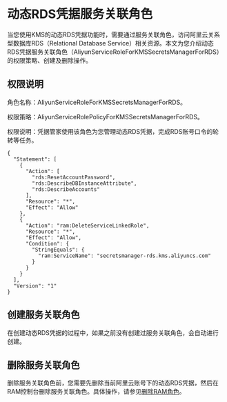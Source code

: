 # 动态RDS凭据服务关联角色

当您使用KMS的动态RDS凭据功能时，需要通过服务关联角色，访问阿里云关系型数据库RDS（Relational Database Service）相关资源。本文为您介绍动态RDS凭据服务关联角色（AliyunServiceRoleForKMSSecretsManagerForRDS）的权限策略、创建及删除操作。

## 权限说明

角色名称：AliyunServiceRoleForKMSSecretsManagerForRDS。

权限策略：AliyunServiceRolePolicyForKMSSecretsManagerForRDS。

权限说明：凭据管家使用该角色为您管理动态RDS凭据，完成RDS账号口令的轮转等任务。

```
{
  "Statement": [
    {
      "Action": [
        "rds:ResetAccountPassword",
        "rds:DescribeDBInstanceAttribute",
        "rds:DescribeAccounts"
      ],
      "Resource": "*",
      "Effect": "Allow"
    },
    {
      "Action": "ram:DeleteServiceLinkedRole",
      "Resource": "*",
      "Effect": "Allow",
      "Condition": {
        "StringEquals": {
          "ram:ServiceName": "secretsmanager-rds.kms.aliyuncs.com"
        }
      }
    }
  ],
  "Version": "1"
}
```

## 创建服务关联角色

在创建动态RDS凭据的过程中，如果之前没有创建过服务关联角色，会自动进行创建。

## 删除服务关联角色

删除服务关联角色前，您需要先删除当前阿里云账号下的动态RDS凭据，然后在RAM控制台删除服务关联角色。具体操作，请参见[删除RAM角色](/cn.zh-CN/角色管理/删除RAM角色.md)。

